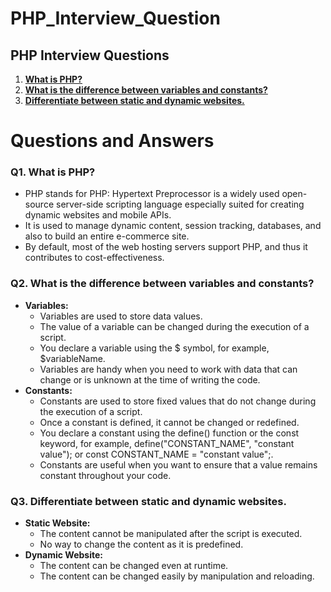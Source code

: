 # PHP_Interview_Question

## PHP Interview Questions
1. **[What is PHP?](#q1-what-is-php)**
2. **[What is the difference between variables and constants?](#q2-variables-and-constants)**
3. **[Differentiate between static and dynamic websites.](#q3-differentiate-between-static-and-dynamic-websites)**

# Questions and Answers

### Q1. What is PHP?
   - PHP stands for PHP: Hypertext Preprocessor is a widely used open-source server-side scripting language especially suited for creating dynamic websites and mobile APIs.
   - It is used to manage dynamic content, session tracking, databases, and also to build an entire e-commerce site. 
   - By default, most of the web hosting servers support PHP, and thus it contributes to cost-effectiveness.
   
### Q2. What is the difference between variables and constants?
   - **Variables:**
     - Variables are used to store data values.
     - The value of a variable can be changed during the execution of a script.
     - You declare a variable using the $ symbol, for example, $variableName.
     - Variables are handy when you need to work with data that can change or is unknown at the time of writing the code.
   - **Constants:**
     - Constants are used to store fixed values that do not change during the execution of a script.
     - Once a constant is defined, it cannot be changed or redefined.
     - You declare a constant using the define() function or the const keyword, for example, define("CONSTANT_NAME", "constant value"); or const CONSTANT_NAME = "constant value";.
     - Constants are useful when you want to ensure that a value remains constant throughout your code.

### Q3. Differentiate between static and dynamic websites.
   - **Static Website:**
     - The content cannot be manipulated after the script is executed.
     - No way to change the content as it is predefined.
   - **Dynamic Website:**
     - The content can be changed even at runtime.
     - The content can be changed easily by manipulation and reloading.
 
